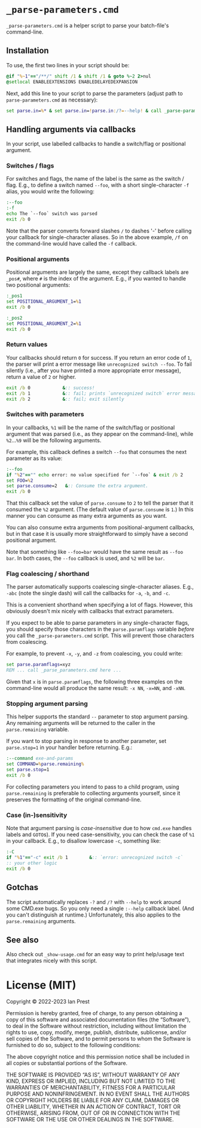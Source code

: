 # `_parse-parameters.cmd`

`_parse-parameters.cmd` is a helper script to parse your batch-file's
command-line.

## Installation

To use, the first two lines in your script should be:

```cmd
@if "%~1"=="/**/" shift /1 & shift /1 & goto %~2 2>nul
@setlocal ENABLEEXTENSIONS ENABLEDELAYEDEXPANSION
```

Next, add this line to your script to parse the parameters (adjust path to
`parse-parameters.cmd` as necessary):

```cmd
set parse.in=%* & set parse.in=!parse.in:/?=--help! & call _parse-parameters.cmd "%~f0" !parse.in! || exit /b 1
```

## Handling arguments via callbacks

In your script, use labelled callbacks to handle a switch/flag or positional
argument.

### Switches / flags

For switches and flags, the name of the label is the same as the switch / flag.
E.g., to define a switch named `--foo`, with a short single-character `-f`
alias, you would write the following:

```cmd
:--foo
:-f
echo The `--foo` switch was parsed
exit /b 0
```

Note that the parser converts forward slashes `/` to dashes '-' before calling
your callback for single-character aliases. So in the above example, `/f` on the
command-line would have called the `-f` callback.

### Positional arguments

Positional arguments are largely the same, except they callback labels are
`_pos#`, where `#` is the index of the argument. E.g., if you wanted to handle
two positional arguments:

```cmd
:_pos1
set POSITIONAL_ARGUMENT_1=%1
exit /b 0

:_pos2
set POSITIONAL_ARGUMENT_2=%1
exit /b 0
```

### Return values

Your callbacks should return `0` for success. If you return an error code of
`1`, the parser will print a error message like `unrecognized switch --foo`. To
fail silently (i.e., after you have printed a more appropriate error message),
return a value of `2` or higher.

```cmd
exit /b 0            &:: success!
exit /b 1            &:: fail; prints `unrecognized switch` error message
exit /b 2            &:: fail; exit silently
```

### Switches with parameters

In your callbacks, `%1` will be the name of the switch/flag or positional
argument that was parsed (i.e., as they appear on the command-line), while
`%2`...`%9` will be the following arguments.

For example, this callback defines a switch `--foo` that consumes the next
parameter as its value:

```cmd
:--foo
if "%2"=="" echo error: no value specified for `--foo` & exit /b 2
set FOO=%2
set parse.consume=2   &:: Consume the extra argument.
exit /b 0
```

That this callback set the value of `parse.consume` to `2` to tell the parser
that it consumed the `%2` argument. (The default value of `parse.consume` is
`1`.) In this manner you can consume as many extra arguments as you want.

You can also consume extra arguments from positional-argument callbacks, but in
that case it is usually more straightforward to simply have a second positional
argument.

Note that something like `--foo=bar` would have the same result as `--foo bar`.
In both cases, the `--foo` callback is used, and `%2` will be `bar`.

### Flag coalescing / shorthand

The parser automatically supports coalescing single-character aliases.  E.g.,
`-abc` (note the single dash) will call the callbacks for `-a`, `-b`, and `-c`.

This is a convenient shorthand when specifying a lot of flags.  However, this
obviously doesn't mix nicely with callbacks that extract parameters.

If you expect to be able to parse parameters in any single-character flags,
you should specify those characters in the `parse.paramflags` variable *before*
you call the `_parse-parameters.cmd` script.  This will prevent those characters
from coalescing.

For example, to prevent `-x`, `-y`, and `-z` from coalescing, you could write:

```cmd
set parse.paramflags=xyz
REM ... call _parse_parameters.cmd here ...
```

Given that `x` is in `parse.paramflags`, the following three examples on the
command-line would all produce the same result:  `-x NN`, `-x=NN`, and `-xNN`.

### Stopping argument parsing

This helper supports the standard `--` parameter to stop argument parsing. Any
remaining arguments will be returned to the caller in the `parse.remaining`
variable.

If you want to stop parsing in response to another parameter, set `parse.stop=1` in your handler before returning.  E.g.:

```cmd
:--command exe-and-params
set COMMAND=%parse.remaining%
set parse.stop=1
exit /b 0
```

For collecting parameters you intend to pass to a child program, using `parse.remaining` is preferable to collecting arguments yourself, since it preserves the formatting of the original command-line.

### Case (in-)sensitivity

Note that argument parsing is *case-insensitive* due to how `cmd.exe` handles
labels and `GOTO`s). If you need case-sensitivity, you can check the case of
`%1` in your callback. E.g., to disallow lowercase `-c`, something like:

```cmd
:-C
if "%1"=="-c" exit /b 1        &:: `error: unrecognized switch -c`
:: your other logic
exit /b 0
```

## Gotchas

The script automatically replaces `-?` and `/?` with `--help` to work around
some CMD.exe bugs. So you only need a single `:--help` callback label. (And you
can't distinguish at runtime.) Unfortunately, this also applies to the
`parse.remaining` arguments.

## See also
Also check out `_show-usage.cmd` for an easy way to print help/usage text that
integrates nicely with this script.

# License (MIT)

Copyright © 2022-2023 Ian Prest

Permission is hereby granted, free of charge, to any person obtaining a copy of
this software and associated documentation files (the “Software”), to deal in
the Software without restriction, including without limitation the rights to
use, copy, modify, merge, publish, distribute, sublicense, and/or sell copies
of the Software, and to permit persons to whom the Software is furnished to do
so, subject to the following conditions:

The above copyright notice and this permission notice shall be included in all
copies or substantial portions of the Software.

THE SOFTWARE IS PROVIDED “AS IS”, WITHOUT WARRANTY OF ANY KIND, EXPRESS OR
IMPLIED, INCLUDING BUT NOT LIMITED TO THE WARRANTIES OF MERCHANTABILITY,
FITNESS FOR A PARTICULAR PURPOSE AND NONINFRINGEMENT. IN NO EVENT SHALL THE
AUTHORS OR COPYRIGHT HOLDERS BE LIABLE FOR ANY CLAIM, DAMAGES OR OTHER
LIABILITY, WHETHER IN AN ACTION OF CONTRACT, TORT OR OTHERWISE, ARISING FROM,
OUT OF OR IN CONNECTION WITH THE SOFTWARE OR THE USE OR OTHER DEALINGS IN THE
SOFTWARE.
